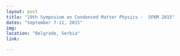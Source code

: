 ```yaml
---
layout: post
title: "19th Symposium on Condensed Matter Physics -  SFKM 2015"
dates: "September 7-11, 2015"
img: 
location: "Belgrade, Serbia"
link: 

---
```

